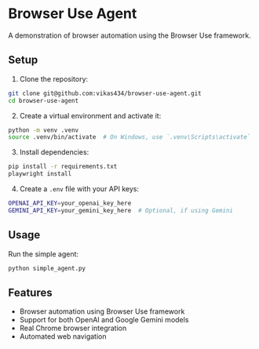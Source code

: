 # Browser Use Agent

A demonstration of browser automation using the Browser Use framework.

## Setup

1. Clone the repository:
```bash
git clone git@github.com:vikas434/browser-use-agent.git
cd browser-use-agent
```

2. Create a virtual environment and activate it:
```bash
python -m venv .venv
source .venv/bin/activate  # On Windows, use `.venv\Scripts\activate`
```

3. Install dependencies:
```bash
pip install -r requirements.txt
playwright install
```

4. Create a `.env` file with your API keys:
```bash
OPENAI_API_KEY=your_openai_key_here
GEMINI_API_KEY=your_gemini_key_here  # Optional, if using Gemini
```

## Usage

Run the simple agent:
```bash
python simple_agent.py
```

## Features

- Browser automation using Browser Use framework
- Support for both OpenAI and Google Gemini models
- Real Chrome browser integration
- Automated web navigation 